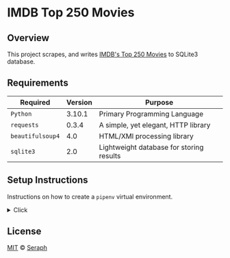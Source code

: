 # IMDB Top 250 Movies      

## Overview

This project scrapes, and writes [IMDB's Top 250 Movies](https://www.imdb.com/chart/top/) to SQLite3 database.



## Requirements

| Required         | Version | Purpose                                  |
|------------------|---------|------------------------------------------|
| `Python`         | 3.10.1  | Primary Programming Language             | 
| `requests`       | 0.3.4   | A simple, yet elegant, HTTP library      | 
| `beautifulsoup4` | 4.0     | HTML/XMl processing library              | 
| `sqlite3`        | 2.0     | Lightweight database for storing results | 


## Setup Instructions 

Instructions on how to create a `pipenv` virtual environment.


<details>
<summary>Click </summary>

1. Download [zip file](https://github.com/seraph776/imdb-top-250-movies/archive/refs/heads/main.zip) 
2. Extract zip files
3. Change directory into projectFolder:

```
$ cd projectFolder
```

4. Install from Pipfile:

```
$ pipenv install  
```

5. Run the application from within virtual environment:

```
$ pipenv run python main.py
```


ℹ️ [Reference](https://docs.python-guide.org/dev/virtualenvs/).

</details>



## License 

[MIT](https://github.com/seraph776/imdb-top-250-movies/blob/main/LICENSE) © [Seraph](https://github.com/seraph776) 


